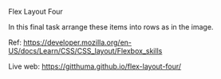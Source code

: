 Flex Layout Four

In this final task arrange these items into rows as in the image.

Ref: https://developer.mozilla.org/en-US/docs/Learn/CSS/CSS_layout/Flexbox_skills

Live web: https://gitthuma.github.io/flex-layout-four/
